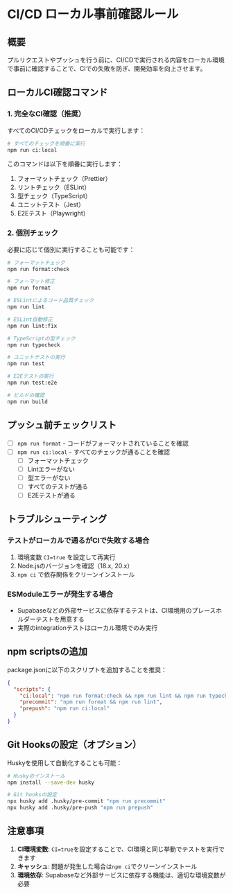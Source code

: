 # CI/CD ローカル事前確認ルール

## 概要

プルリクエストやプッシュを行う前に、CI/CDで実行される内容をローカル環境で事前に確認することで、CIでの失敗を防ぎ、開発効率を向上させます。

## ローカルCI確認コマンド

### 1. 完全なCI確認（推奨）

すべてのCI/CDチェックをローカルで実行します：

```bash
# すべてのチェックを順番に実行
npm run ci:local
```

このコマンドは以下を順番に実行します：

1. フォーマットチェック（Prettier）
2. リントチェック（ESLint）
3. 型チェック（TypeScript）
4. ユニットテスト（Jest）
5. E2Eテスト（Playwright）

### 2. 個別チェック

必要に応じて個別に実行することも可能です：

```bash
# フォーマットチェック
npm run format:check

# フォーマット修正
npm run format

# ESLintによるコード品質チェック
npm run lint

# ESLint自動修正
npm run lint:fix

# TypeScriptの型チェック
npm run typecheck

# ユニットテストの実行
npm run test

# E2Eテストの実行
npm run test:e2e

# ビルドの確認
npm run build
```

## プッシュ前チェックリスト

- [ ] `npm run format` - コードがフォーマットされていることを確認
- [ ] `npm run ci:local` - すべてのチェックが通ることを確認
  - [ ] フォーマットチェック
  - [ ] Lintエラーがない
  - [ ] 型エラーがない
  - [ ] すべてのテストが通る
  - [ ] E2Eテストが通る

## トラブルシューティング

### テストがローカルで通るがCIで失敗する場合

1. 環境変数 `CI=true` を設定して再実行
2. Node.jsのバージョンを確認（18.x, 20.x）
3. `npm ci` で依存関係をクリーンインストール

### ESModuleエラーが発生する場合

- Supabaseなどの外部サービスに依存するテストは、CI環境用のプレースホルダーテストを用意する
- 実際のintegrationテストはローカル環境でのみ実行

## npm scriptsの追加

package.jsonに以下のスクリプトを追加することを推奨：

```json
{
  "scripts": {
    "ci:local": "npm run format:check && npm run lint && npm run typecheck && npm run test && npm run test:e2e",
    "precommit": "npm run format && npm run lint",
    "prepush": "npm run ci:local"
  }
}
```

## Git Hooksの設定（オプション）

Huskyを使用して自動化することも可能：

```bash
# Huskyのインストール
npm install --save-dev husky

# Git hooksの設定
npx husky add .husky/pre-commit "npm run precommit"
npx husky add .husky/pre-push "npm run prepush"
```

## 注意事項

1. **CI環境変数**: `CI=true`を設定することで、CI環境と同じ挙動でテストを実行できます
2. **キャッシュ**: 問題が発生した場合は`npm ci`でクリーンインストール
3. **環境依存**: Supabaseなど外部サービスに依存する機能は、適切な環境変数が必要

